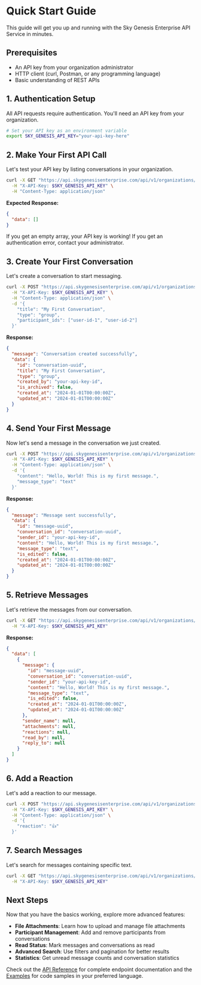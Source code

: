 # Quick Start Guide

This guide will get you up and running with the Sky Genesis Enterprise API Service in minutes.

## Prerequisites

- An API key from your organization administrator
- HTTP client (curl, Postman, or any programming language)
- Basic understanding of REST APIs

## 1. Authentication Setup

All API requests require authentication. You'll need an API key from your organization.

```bash
# Set your API key as an environment variable
export SKY_GENESIS_API_KEY="your-api-key-here"
```

## 2. Make Your First API Call

Let's test your API key by listing conversations in your organization.

```bash
curl -X GET "https://api.skygenesisenterprise.com/api/v1/organizations/your-org-id/conversations" \
  -H "X-API-Key: $SKY_GENESIS_API_KEY" \
  -H "Content-Type: application/json"
```

**Expected Response:**
```json
{
  "data": []
}
```

If you get an empty array, your API key is working! If you get an authentication error, contact your administrator.

## 3. Create Your First Conversation

Let's create a conversation to start messaging.

```bash
curl -X POST "https://api.skygenesisenterprise.com/api/v1/organizations/your-org-id/conversations" \
  -H "X-API-Key: $SKY_GENESIS_API_KEY" \
  -H "Content-Type: application/json" \
  -d '{
    "title": "My First Conversation",
    "type": "group",
    "participant_ids": ["user-id-1", "user-id-2"]
  }'
```

**Response:**
```json
{
  "message": "Conversation created successfully",
  "data": {
    "id": "conversation-uuid",
    "title": "My First Conversation",
    "type": "group",
    "created_by": "your-api-key-id",
    "is_archived": false,
    "created_at": "2024-01-01T00:00:00Z",
    "updated_at": "2024-01-01T00:00:00Z"
  }
}
```

## 4. Send Your First Message

Now let's send a message in the conversation we just created.

```bash
curl -X POST "https://api.skygenesisenterprise.com/api/v1/organizations/your-org-id/conversations/conversation-uuid/messages" \
  -H "X-API-Key: $SKY_GENESIS_API_KEY" \
  -H "Content-Type: application/json" \
  -d '{
    "content": "Hello, World! This is my first message.",
    "message_type": "text"
  }'
```

**Response:**
```json
{
  "message": "Message sent successfully",
  "data": {
    "id": "message-uuid",
    "conversation_id": "conversation-uuid",
    "sender_id": "your-api-key-id",
    "content": "Hello, World! This is my first message.",
    "message_type": "text",
    "is_edited": false,
    "created_at": "2024-01-01T00:00:00Z",
    "updated_at": "2024-01-01T00:00:00Z"
  }
}
```

## 5. Retrieve Messages

Let's retrieve the messages from our conversation.

```bash
curl -X GET "https://api.skygenesisenterprise.com/api/v1/organizations/your-org-id/conversations/conversation-uuid/messages" \
  -H "X-API-Key: $SKY_GENESIS_API_KEY"
```

**Response:**
```json
{
  "data": [
    {
      "message": {
        "id": "message-uuid",
        "conversation_id": "conversation-uuid",
        "sender_id": "your-api-key-id",
        "content": "Hello, World! This is my first message.",
        "message_type": "text",
        "is_edited": false,
        "created_at": "2024-01-01T00:00:00Z",
        "updated_at": "2024-01-01T00:00:00Z"
      },
      "sender_name": null,
      "attachments": null,
      "reactions": null,
      "read_by": null,
      "reply_to": null
    }
  ]
}
```

## 6. Add a Reaction

Let's add a reaction to our message.

```bash
curl -X POST "https://api.skygenesisenterprise.com/api/v1/organizations/your-org-id/messages/message-uuid/reactions" \
  -H "X-API-Key: $SKY_GENESIS_API_KEY" \
  -H "Content-Type: application/json" \
  -d '{
    "reaction": "👍"
  }'
```

## 7. Search Messages

Let's search for messages containing specific text.

```bash
curl -X GET "https://api.skygenesisenterprise.com/api/v1/organizations/your-org-id/search/messages?q=Hello" \
  -H "X-API-Key: $SKY_GENESIS_API_KEY"
```

## Next Steps

Now that you have the basics working, explore more advanced features:

- **File Attachments**: Learn how to upload and manage file attachments
- **Participant Management**: Add and remove participants from conversations
- **Read Status**: Mark messages and conversations as read
- **Advanced Search**: Use filters and pagination for better results
- **Statistics**: Get unread message counts and conversation statistics

Check out the [API Reference](API_REFERENCE.md) for complete endpoint documentation and the [Examples](EXAMPLES.md) for code samples in your preferred language.